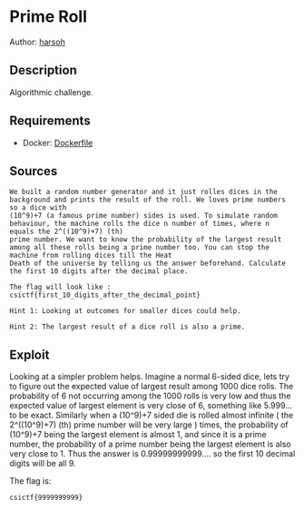 # Prime Roll

Author: [harsoh](https://github.com/harsoh)

## Description

Algorithmic challenge.

## Requirements

- Docker: [Dockerfile](./Dockerfile)

## Sources

```
We built a random number generator and it just rolles dices in the background and prints the result of the roll. We loves prime numbers so a dice with 
(10^9)+7 (a famous prime number) sides is used. To simulate random behaviour, the machine rolls the dice n number of times, where n equals the 2^((10^9)+7) (th)
prime number. We want to know the probability of the largest result among all these rolls being a prime number too. You can stop the machine from rolling dices till the Heat 
Death of the universe by telling us the answer beforehand. Calculate the first 10 digits after the decimal place.

The flag will look like : csictf{first_10_digits_after_the_decimal_point}

Hint 1: Looking at outcomes for smaller dices could help.

Hint 2: The largest result of a dice roll is also a prime.
```

## Exploit

Looking at a simpler problem helps. Imagine a normal 6-sided dice, lets try to figure out the expected value of largest result among 1000 dice rolls. The probability of 6 not occurring among the 1000 rolls is very low and thus the expected value of largest element is very close of 6, something like 5.999... to be exact. Similarly when a (10^9)+7 sided die is rolled almost infinite ( the 2^((10^9)+7) (th) prime number will be very large ) times, the probability of (10^9)+7 being the largest element is almost 1, and since it is a prime number, the probability of a prime number being the largest element is also very close to 1. Thus the answer is 0.99999999999.... so the first 10 decimal digits 
will be all 9.
<br />

The flag is:
```
csictf{9999999999}
```
